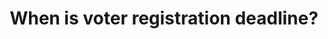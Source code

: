 ---
title: "When is voter registration deadline?"
published: true
weight: 1
section: important-dates-deadlines
priority: "Minor"
---